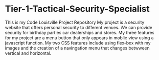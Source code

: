 # Tier-1-Tactical-Security-Specialist
This is my Code Louisville Project Repository
My project is a security website that offers personal security to different venues.
We can provide security for birthday parties car dealerships and stores.
My three features for my project are a menu button that only appears in moblie view using a javascript function. My two CSS features include using flex-box with my images and the creation of a navingation menu that changes betwween vertical and horizontal.